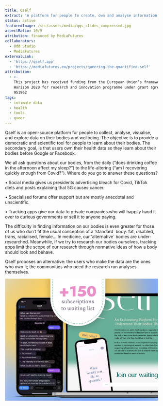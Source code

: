 ```yaml
---
title: Qself
extract: 'A platform for people to create, own and analyse information about our bodies.'
status: active
featuredImage: /src/assets/media/qqs_slides_compressed.jpg
aspectRatio: 16/9
atribution: financed by MediaFutures
collaborators:
  - Odd Studio
  - MediaFutures
externalLink:
  - 'https://qself.app'
  - 'https://mediafutures.eu/projects/queering-the-quantified-self'
attribution:
  - >-
    This project has received funding from the European Union’s framework
    Horizon 2020 for research and innovation programme under grant agreement No
    951962
tags:
  - intimate data
  - health
  - tools
  - queer
---
```


Qself is an open-source platform for people to collect, analyse, visualise, and explore data on their bodies and wellbeing. The objective is to provide a democratic and scientific tool for people to learn about their bodies. The secondary goal, is that users own their health data so they learn about their bodies before Google or Facebook.

We all ask questions about our bodies, from the daily (“does drinking coffee in the afternoon affect my sleep?”) to the life-altering (“am I recovering quickly enough from Covid?”).  Where do you go to answer these questions? &#x20;

&#x9;• Social media gives us presidents advertising bleach for Covid, TikTok diets and posts explaining that 5G causes cancer. &#x20;

&#x9;• Specialised forums offer support but are mostly anecdotal and unscientific. &#x20;

&#x9;• Tracking apps give our data to private companies who will happily hand it over to curious governments or sell it to anyone paying. &#x20;

The difficulty in finding information on our bodies is even greater for those of us who don’t fit the usual conception of a ‘standard\` body: fat, disabled, trans, racialised, female... In  medicine, our ‘alternative\` bodies are under-researched. Meanwhile, if we try to research our bodies ourselves, tracking apps limit the scope of our research through normative ideas of how a body should look and behave. &#x20;

Qself proposes an alternative: the users who make the data are the ones who own it; the communities who need the research run analyses themselves.

![Image of a phone with a chat bot asking about what you want to track, and a computer inviting to join the waiting list of Qself](/src/assets/media/qself.png "")
